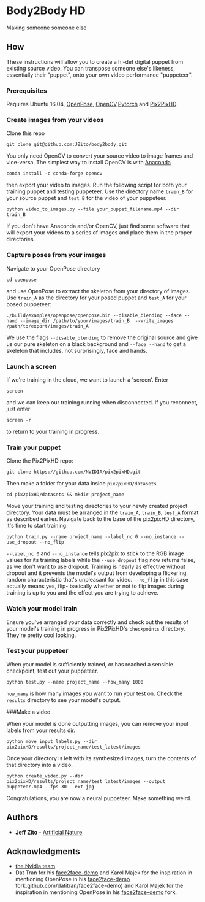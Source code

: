 # Body2Body HD

Making someone someone else

## How

These instructions will allow you to create a hi-def digital puppet from existing source video. You can transpose someone else's likeness, essentially their "puppet", onto your own video performance "puppeteer".

### Prerequisites

Requires Ubuntu 16.04, [OpenPose](https://github.com/CMU-Perceptual-Computing-Lab/openpose), [OpenCV](https://opencv.org/),[Pytorch](https://pytorch.org/) and [Pix2PixHD](https://github.com/NVIDIA/pix2pixHD).

### Create images from your videos

Clone this repo

```
git clone git@github.com:JZito/body2body.git
```


You only need OpenCV to convert your source video to image frames and vice-versa. The simplest way to install OpenCV is with [Anaconda](http://www.anaconda.org)

```
conda install -c conda-forge opencv 
```

then export your video to images. Run the following script for both your training puppet and testing puppeteer. Use the directory name ```train_B``` for your source puppet and ```test_B``` for the video of your puppeteer. 

```
python video_to_images.py --file your_puppet_filename.mp4 --dir train_B
```

If you don't have Anaconda and/or OpenCV, just find some software that will export your videos to a series of images and place them in the proper directories.

### Capture poses from your images
Navigate to your OpenPose directory 

```
cd openpose
```

and use OpenPose to extract the skeleton from your directory of images. Use ```train_A``` as the directory for your posed puppet and ```test_A``` for your posed puppeteer:

```
./build/examples/openpose/openpose.bin --disable_blending --face --hand --image_dir /path/to/your/images/train_B  --write_images /path/to/export/images/train_A
```

We use the flags ```--disable_blending``` to remove the original source and give us our pure skeleton on a black background and ```--face --hand``` to get a skeleton that includes, not surprisingly, face and hands.



### Launch a screen

If we're training in the cloud, we want to launch a 'screen'. Enter 

```
screen
```

and we can keep our training running when disconnected. If you reconnect, just enter

```
screen -r
```

to return to your training in progress.

### Train your puppet

Clone the Pix2PixHD repo:

```
git clone https://github.com/NVIDIA/pix2pixHD.git
```

Then make a folder for your data inside  ```pix2pixHD/datasets```

```
cd pix2pixHD/datasets && mkdir project_name
```

Move your training and testing directories to your newly created project directory. Your data must be arranged in the ```train_A```, ```train_B```, ```test_A``` format as described earlier. Navigate back to the base of the pix2pixHD directory, it's time to start training.

```
python train.py --name project_name --label_nc 0 --no_instance --use_dropout --no_flip
```

```--label_nc 0``` and ```--no_instance``` tells pix2pix to stick to the RGB image values for its training labels while the ```--use_dropout``` flag now returns false, as we don't want to use dropout. Training is nearly as effective without dropout and it prevents the model's output from developing a flickering, random characteristic that's unpleasant for video. ```--no_flip``` in this case actually means yes, flip- basically whether or not to flip images during training is up to you and the effect you are trying to achieve.

### Watch your model train

Ensure you've arranged your data correctly and check out the results of your model's training in progress in Pix2PixHD's ```checkpoints``` directory. They're pretty cool looking. 

### Test your puppeteer

When your model is sufficiently trained, or has reached a sensible checkpoint, test out your puppeteer. 

```
python test.py --name project_name --how_many 1000
```

```how_many``` is how many images you want to run your test on. Check the ```results``` directory to see your model's output.

###Make a video

When your model is done outputting images, you can remove your input labels from your results dir.

```
python move_input_labels.py --dir pix2pixHD/results/project_name/test_latest/images
```

Once your directory is left with its synthesized images, turn the contents of that directory into a video.

```
python create_video.py --dir pix2pixHD/results/project_name/test_latest/images --output puppeteer.mp4 --fps 30 --ext jpg
```

Congratulations, you are now a neural puppeteer. Make something weird. 


## Authors

* **Jeff Zito** - [Artificial Nature](https://www.artificialnature.io)


## Acknowledgments

* [the Nvidia team](https://github.com/NVIDIA/pix2pixHD)
* Dat Tran for his [face2face-demo](https://github.com/datitran/face2face-demo) and Karol Majek for the inspiration in mentioning OpenPose in his [face2face-demo](https://github.com/karolmajek/face2face-demo) fork.github.com/datitran/face2face-demo) and Karol Majek for the inspiration in mentioning OpenPose in his [face2face-demo](https://github.com/karolmajek/face2face-demo) fork.